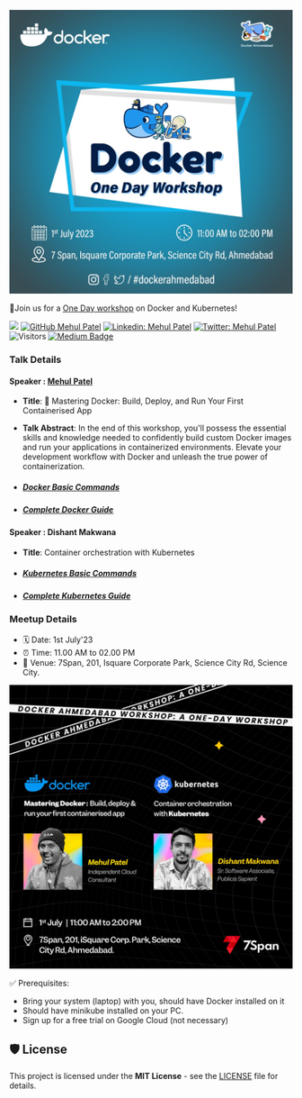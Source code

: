 ![Docker-Ahmedabad-July-23](./event-cover.jpg)

📢Join us for a [One Day workshop](https://www.meetup.com/docker-ahmedabad/events/294404615/) on Docker and Kubernetes!

[![](https://img.shields.io/badge/Mehul-Patel-brightgreen.svg?colorB=00ff00)](https://www.nomadicmehul.com)
[![GitHub Mehul Patel](https://img.shields.io/github/followers/nomadicmehul?label=follow&style=social)](https://github.com/nomadicmehul)
[![Linkedin: Mehul Patel](https://img.shields.io/badge/-Mehul%20Patel-blue?style=flat-square&logo=Linkedin&logoColor=white&link=https://www.linkedin.com/in/nomadicmehul/)](https://www.linkedin.com/in/nomadicmehul/)
[![Twitter: Mehul Patel](https://img.shields.io/twitter/follow/nomadicmehul?style=social)](https://twitter.com/nomadicmehul)
![Visitors](https://visitor-badge.glitch.me/badge?page_id=nomadicmehul&left_color=gray&right_color=blue)
[![Medium Badge](https://img.shields.io/badge/-@Mehul%20Patel-black?style=flat-square&labelColor=000000&logo=Medium&link=https://medium.com/@nomadicmehul)](https://medium.com/@nomadicmehul)

### Talk Details 

#### Speaker : [Mehul Patel](https://twitter.com/NomadicMehul)

* **Title**: 🐳 Mastering Docker: Build, Deploy, and Run Your First Containerised App
* **Talk Abstract**: In the end of this workshop, you'll possess the essential skills and knowledge needed to confidently build custom Docker images and run your applications in containerized environments. Elevate your development workflow with Docker and unleash the true power of containerization.

* ##### [Docker Basic Commands](https://github.com/nomadicmehul/CloudCaptain/blob/main/Docker/docker-basic-commands.md)   

* ##### [Complete Docker Guide](https://github.com/nomadicmehul/CloudCaptain/tree/main/Docker)


#### Speaker : Dishant Makwana

* **Title**: Container orchestration with Kubernetes

* ##### [Kubernetes Basic Commands](https://github.com/nomadicmehul/CloudCaptain/blob/main/Kubernetes/kubernetes-commands.md)   

* ##### [Complete Kubernetes Guide](https://github.com/nomadicmehul/CloudCaptain/tree/main/Kubernetes)


### Meetup Details 

* 🗓️ Date: 1st July'23
* ⏰ Time: 11.00 AM to 02.00 PM
* 📍 Venue: 7Span, 201, Isquare Corporate Park, Science City Rd, Science City.


![](./speaker-cover.jpeg)

✅ Prerequisites:
- Bring your system (laptop) with you, should have Docker installed on it
- Should have minikube installed on your PC. 
- Sign up for a free trial on Google Cloud (not necessary)

## 🛡️ License

This project is licensed under the **MIT License** - see the [LICENSE](LICENSE) file for details.

